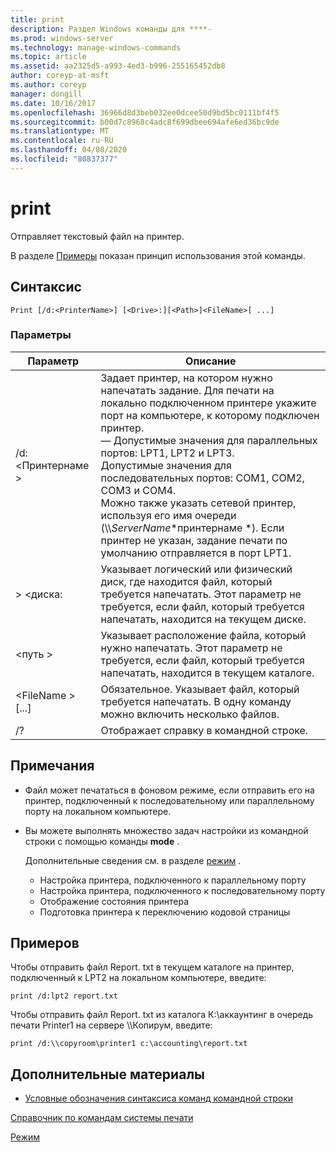 ```yaml
---
title: print
description: Раздел Windows команды для ****-
ms.prod: windows-server
ms.technology: manage-windows-commands
ms.topic: article
ms.assetid: aa2325d5-a993-4ed3-b996-255165452db8
author: coreyp-at-msft
ms.author: coreyp
manager: dongill
ms.date: 10/16/2017
ms.openlocfilehash: 36966d8d3beb032ee0dcee50d9bd5bc0111bf4f5
ms.sourcegitcommit: b00d7c8968c4adc8f699dbee694afe6ed36bc9de
ms.translationtype: MT
ms.contentlocale: ru-RU
ms.lasthandoff: 04/08/2020
ms.locfileid: "80837377"
---
```

# <a name="print"></a>print



Отправляет текстовый файл на принтер.

В разделе [Примеры](#BKMK_examples) показан принцип использования этой команды.

## <a name="syntax"></a>Синтаксис

```
Print [/d:<PrinterName>] [<Drive>:][<Path>]<FileName>[ ...]
```

### <a name="parameters"></a>Параметры

|Параметр|Описание|
|---------|-----------|
|/d:\<Принтернаме >|Задает принтер, на котором нужно напечатать задание. Для печати на локально подключенном принтере укажите порт на компьютере, к которому подключен принтер.</br>— Допустимые значения для параллельных портов: LPT1, LPT2 и LPT3.</br>Допустимые значения для последовательных портов: COM1, COM2, COM3 и COM4.</br>Можно также указать сетевой принтер, используя его имя очереди (\\\\*ServerName*\*принтернаме *). Если принтер не указан, задание печати по умолчанию отправляется в порт LPT1.|
|> \<диска:|Указывает логический или физический диск, где находится файл, который требуется напечатать. Этот параметр не требуется, если файл, который требуется напечатать, находится на текущем диске.|
|\<путь >|Указывает расположение файла, который нужно напечатать. Этот параметр не требуется, если файл, который требуется напечатать, находится в текущем каталоге.|
|\<FileName > [...]|Обязательное. Указывает файл, который требуется напечатать. В одну команду можно включить несколько файлов.|
|/?|Отображает справку в командной строке.|

## <a name="remarks"></a>Примечания

-   Файл может печататься в фоновом режиме, если отправить его на принтер, подключенный к последовательному или параллельному порту на локальном компьютере.
-   Вы можете выполнять множество задач настройки из командной строки с помощью команды **mode** .

    Дополнительные сведения см. в разделе [режим](mode.md) .  
    -   Настройка принтера, подключенного к параллельному порту
    -   Настройка принтера, подключенного к последовательному порту
    -   Отображение состояния принтера
    -   Подготовка принтера к переключению кодовой страницы

## <a name="examples"></a><a name=BKMK_examples></a>Примеров

Чтобы отправить файл Report. txt в текущем каталоге на принтер, подключенный к LPT2 на локальном компьютере, введите:
```
print /d:lpt2 report.txt
```
Чтобы отправить файл Report. txt из каталога К:\аккаунтинг в очередь печати Printer1 на сервере \\\\Копирум, введите:
```
print /d:\\copyroom\printer1 c:\accounting\report.txt 
```

## <a name="additional-references"></a>Дополнительные материалы

- [Условные обозначения синтаксиса команд командной строки](command-line-syntax-key.md)

[Справочник по командам системы печати](print-command-reference.md)

[Режим](mode.md)
